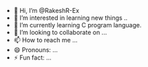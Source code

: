 - 👋 Hi, I’m @RakeshR-Ex
- 👀 I’m interested in learning new things ..
- 🌱 I’m currently learning C program language.
- 💞️ I’m looking to collaborate on ...
- 📫 How to reach me ...
- 😄 Pronouns: ...
- ⚡ Fun fact: ...

<!---
RakeshR-Ex/RakeshR-Ex is a ✨ special ✨ repository because its `README.md` (this file) appears on your GitHub profile.
You can click the Preview link to take a look at your changes.
--->

